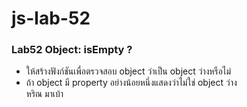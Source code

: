 # js-lab-52
### Lab52 Object: isEmpty ?
- ให้สร้างฟังก์ชันเพื่อตรวจสอบ object ว่าเป็น object ว่างหรือไม่ 
- ถ้า object มี property อย่างน้อยหนึ่งแสดงว่าไม่ใช่ object ว่าง   
  หริณ มาเบ้า
